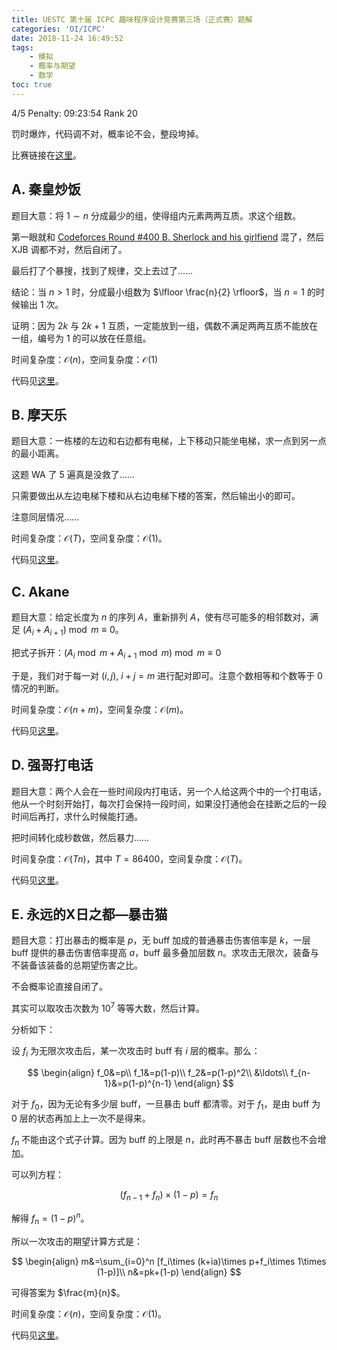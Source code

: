 ```yaml
---
title: UESTC 第十届 ICPC 趣味程序设计竞赛第三场（正式赛）题解
categories: 'OI/ICPC'
date: 2018-11-24 16:49:52
tags:
	- 模拟
	- 概率与期望
	- 数学
toc: true
---
```


4/5 Penalty: 09:23:54 Rank 20
<!-- more -->

罚时爆炸，代码调不对，概率论不会，整段垮掉。

比赛链接在[这里](https://acm.uestc.edu.cn/contest/57/summary)。

## A. 秦皇炒饭

题目大意：将 $1\sim n$ 分成最少的组，使得组内元素两两互质。求这个组数。

第一眼就和 [Codeforces Round #400 B. Sherlock and his girlfiend](http://codeforces.com/problemset/problem/776/B) 混了，然后 XJB 调都不对，然后自闭了。

最后打了个暴搜，找到了规律，交上去过了……

结论：当 $n>1$ 时，分成最小组数为 $\lfloor \frac{n}{2} \rfloor$，当 $n=1$ 的时候输出 $1$ 次。

证明：因为 $2k$ 与 $2k+1$ 互质，一定能放到一组，偶数不满足两两互质不能放在一组，编号为 $1$ 的可以放在任意组。

时间复杂度：$\mathcal{O}(n)$，空间复杂度：$\mathcal{O}(1)$

代码见[这里](https://github.com/HeRaNO/OI-ICPC-Codes/blob/master/UESTC/2347.cpp)。

## B. 摩天乐

题目大意：一栋楼的左边和右边都有电梯，上下移动只能坐电梯，求一点到另一点的最小距离。

这题 WA 了 $5$ 遍真是没救了……

只需要做出从左边电梯下楼和从右边电梯下楼的答案，然后输出小的即可。

注意同层情况……

时间复杂度：$\mathcal{O}(T)$，空间复杂度：$\mathcal{O}(1)$。

代码见[这里](https://github.com/HeRaNO/OI-ICPC-Codes/blob/master/UESTC/2349.cpp)。

## C. Akane

题目大意：给定长度为 $n$ 的序列 $A$，重新排列 $A$，使有尽可能多的相邻数对，满足 $(A_i+A_{i+1})\bmod m \equiv 0$。

把式子拆开：$(A_i\bmod m+A_{i+1}\bmod m)\bmod m \equiv 0$

于是，我们对于每一对 $(i,j),\ i+j=m$ 进行配对即可。注意个数相等和个数等于 $0$ 情况的判断。

时间复杂度：$\mathcal{O}(n+m)$，空间复杂度：$\mathcal{O}(m)$。

代码见[这里](https://github.com/HeRaNO/OI-ICPC-Codes/blob/master/UESTC/2350.cpp)。

## D. 强哥打电话

题目大意：两个人会在一些时间段内打电话，另一个人给这两个中的一个打电话，他从一个时刻开始打，每次打会保持一段时间，如果没打通他会在挂断之后的一段时间后再打，求什么时候能打通。

把时间转化成秒数做，然后暴力……

时间复杂度：$\mathcal{O}(Tn)$，其中 $T=86400$，空间复杂度：$\mathcal{O}(T)$。

代码见[这里](https://github.com/HeRaNO/OI-ICPC-Codes/blob/master/UESTC/2351.cpp)。

## E. 永远的X日之都—暴击猫

题目大意：打出暴击的概率是 $p$，无 buff 加成的普通暴击伤害倍率是 $k$，一层 buff 提供的暴击伤害倍率提高 $a$，buff 最多叠加层数 $n$。求攻击无限次，装备与不装备该装备的总期望伤害之比。

不会概率论直接自闭了。

其实可以取攻击次数为 $10^7$ 等等大数，然后计算。

分析如下：

设 $f_i$ 为无限次攻击后，某一次攻击时 buff 有 $i$ 层的概率。那么：

$$
\begin{align}
f_0&=p\\
f_1&=p(1-p)\\
f_2&=p(1-p)^2\\
&\ldots\\
f_{n-1}&=p(1-p)^{n-1}
\end{align}
$$

对于 $f_0$，因为无论有多少层 buff，一旦暴击 buff 都清零。对于 $f_1$，是由 buff 为 $0$ 层的状态再加上上一次不是得来。

$f_n$ 不能由这个式子计算。因为 buff 的上限是 $n$，此时再不暴击 buff 层数也不会增加。

可以列方程：

$$
(f_{n-1}+f_n)\times (1-p)=f_n
$$

解得 $f_n=(1-p)^n$。

所以一次攻击的期望计算方式是：

$$
\begin{align}
m&=\sum_{i=0}^n [f_i\times (k+ia)\times p+f_i\times 1\times (1-p)]\\
n&=pk+(1-p)
\end{align}
$$

可得答案为 $\frac{m}{n}$。

时间复杂度：$\mathcal{O}(n)$，空间复杂度：$\mathcal{O}(1)$。

代码见[这里](https://github.com/HeRaNO/OI-ICPC-Codes/blob/master/UESTC/2352.cpp)。

